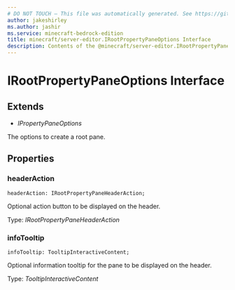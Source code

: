 ```yaml
---
# DO NOT TOUCH — This file was automatically generated. See https://github.com/mojang/minecraftapidocsgenerator to modify descriptions, examples, etc.
author: jakeshirley
ms.author: jashir
ms.service: minecraft-bedrock-edition
title: minecraft/server-editor.IRootPropertyPaneOptions Interface
description: Contents of the @minecraft/server-editor.IRootPropertyPaneOptions class.
---
```

# IRootPropertyPaneOptions Interface

## Extends
- *IPropertyPaneOptions*

The options to create a root pane.

## Properties

### **headerAction**
`headerAction: IRootPropertyPaneHeaderAction;`

Optional action button to be displayed on the header.

Type: *IRootPropertyPaneHeaderAction*

### **infoTooltip**
`infoTooltip: TooltipInteractiveContent;`

Optional information tooltip for the pane to be displayed on the header.

Type: *TooltipInteractiveContent*
